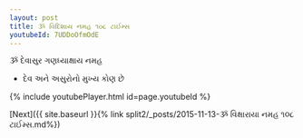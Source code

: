 ```yaml
---
layout: post
title: ૐ વિદિશાય નમહ ૧૦૮ ટાઈમ્સ
youtubeId: 7UDDoOfmOdE
---
```

 
 
 ૐ દેવાસુર ગણધ્યાક્ષાય નમહ  
 
 -  દેવ અને અસુરોનો મુખ્ય કોણ છે 
 
  
 
  
 
 
 
 
 
 


{% include youtubePlayer.html id=page.youtubeId %}
 
[Next]({{ site.baseurl }}{% link  split2/_posts/2015-11-13-ૐ વિક્ષારાયા નમહ  ૧૦૮ ટાઈમ્સ.md%})
 
